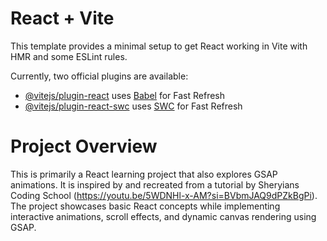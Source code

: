 # React + Vite

This template provides a minimal setup to get React working in Vite with HMR and some ESLint rules.

Currently, two official plugins are available:

- [@vitejs/plugin-react](https://github.com/vitejs/vite-plugin-react/blob/main/packages/plugin-react/README.md) uses [Babel](https://babeljs.io/) for Fast Refresh
- [@vitejs/plugin-react-swc](https://github.com/vitejs/vite-plugin-react-swc) uses [SWC](https://swc.rs/) for Fast Refresh

# Project Overview

This is primarily a React learning project that also explores GSAP animations. It is inspired by and recreated from a tutorial by Sheryians Coding School (https://youtu.be/5WDNHl-x-AM?si=BVbmJAQ9dPZkBgPi). The project showcases basic React concepts while implementing interactive animations, scroll effects, and dynamic canvas rendering using GSAP.
